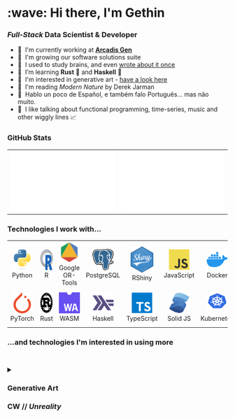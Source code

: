 <h1 id="main-title">:wave: Hi there, I'm Gethin</h1>

<h3><i>Full-Stack</i> Data Scientist & Developer </h3>

- :office: &nbsp;I'm currently working at **[Arcadis Gen]**
- :seedling: &nbsp;I'm growing our software solutions suite
- :brain: &nbsp;I used to study brains, and even [wrote about it once](https://www.nature.com/articles/s41598-019-51928-w)
- :hatching_chick: &nbsp;I’m learning **Rust** :crab: and **Haskell** :purple_heart:
- :art: &nbsp;I'm interested in generative art - [have a look here](#generative-art)
- :book: &nbsp;I'm reading _Modern Nature_ by Derek Jarman
- :parrot: &nbsp;Hablo un poco de Español, e também falo Português... mas não muito.
- :speech_balloon: &nbsp;I like talking about functional programming, time-series, music and other wiggly lines :chart_with_upwards_trend:

<h3>GitHub Stats</h3>

<table>
    <tr>
        <td width="384" align="center">
            <img height=auto alt="Top Langs" src="https://raw.githubusercontent.com/grddavies/github-stats-transparent/output/generated/languages.svg"></img>
        </td>
        <td width="384" align="center">
            <img height=auto src="https://raw.githubusercontent.com/grddavies/github-stats-transparent/output/generated/overview.svg" alt="grddavies' github stats"></img>
        </td>
    </tr>
</table>

<h3>Technologies I work with...</h3>

<table>
  <tr>
    <td align="center" width="96">
      <a href="https://github.com/grddavies/c4zero">
        <img src="img/icons/python-original.svg" width="48" height="48" alt="Python" />
      </a>
      <br>Python
    </td>
    <td align="center" width="96">
      <a href="https://github.com/grddavies/rtern">
        <img src="img/icons/r.svg" width="48" height="48" alt="R" />
      </a>
      <br>&nbsp;&nbsp;R&nbsp;&nbsp;
    </td>
    <td align="center" width="96">
      <a href="#tech-1">
        <img src="img/icons/orLogo.png" width="48" height="48" alt="Google OR-Tools" />
      </a>
      <br>Google OR-Tools
    </td>
    <td align="center" width="96">
      <a href="#tech-1" >
        <img src="img/icons/PostgreSQL_logo.3colors.svg" width="48" height="48" alt="PostgreSQL" />
      </a>
      <br>PostgreSQL
    </td>
    <td align="center" width="96">
      <a href="https://github.com/grddavies/shinycalculator">
        <img src="img/icons/rshiny.png" width="auto" height="60" alt="RShiny" />
      </a>
      <br>RShiny
    </td>
    <td align="center" width="96">
      <a href="https://github.com/grddavies/dingbats">
        <img src="img/icons/javascript-original.svg" width="48" height="48" alt="JavaScript" />
      </a>
      <br>JavaScript
    </td>
    <!-- <td align="center" width="96">
      <a href="#tech-1">
        <img src="./img/icons/bootstrap-5-1.svg" width="48" height="48" alt="Bootstrap" />
      </a>
      <br>Bootstrap
    </td> -->
    <td align="center" width="96"> 
      <a href="#tech-1" >
        <img src="img/icons/docker-mono.svg" width="48" height="48" alt="Docker" />
      </a>
      <br>Docker
    </td>
    <td align="center" width="96">
      <a href="#tech-1">
        <img src="img/icons/git-icon.svg" width="48" height="48" alt="Git" />
      </a>
      <br>Git
    </td>
  </tr>
  <tr>
    <td align="center" width="96">
      <a href="https://github.com/grddavies/c4zero">
        <img src="img/icons/pytorch.svg" width="48" height="48" alt="Golang" />
      </a>
      <br>PyTorch
    </td>
    <td align="center"  width="96">
      <a href="https://github.com/grddavies/moji">
        <img src="img/icons/rust.svg" width="48" height="48" alt="Rust" />
      </a>
      <br>Rust
    </td>
    <td align="center"  width="96">
      <a href="#tech-2">
        <img src="img/icons/wasm-logo.svg" width="48" height="48" alt="WASM" />
      </a>
      <br>WASM
    </td>
    <td align="center"  width="96">
      <a href="https://github.com/grddavies/euler">
        <img src="img/icons/haskell.svg" width="48" height="48" alt="Haskell" />
      </a>
      <br>Haskell
    </td>
    <td align="center" width="96">
      <a href="https://github.com/grddavies/xo-solid">
        <img src="img/icons/typescript-original.svg" width="48" height="48" alt="TypeScript" />
      </a>
      <br>TypeScript
    </td>
    <td align="center" width="96">
      <a href="https://github.com/grddavies/connect-4-solid" >
        <img src="img/icons/solidjs.svg" width="48" height="48" alt="Solid JS" />
      </a>
      <br>Solid JS
    </td>
    <td align="center" width="96">
      <a href="#tech-2" >
        <img src="https://raw.githubusercontent.com/cncf/artwork/master/projects/kubernetes/icon/color/kubernetes-icon-color.svg" width="48" height="48" alt="Kubernetes" />
      </a>
      <br>Kubernetes
    </td>
    <td align="center"  width="96">
      <a href="https://www.instagram.com/reel/CYUSfDZq1Wt/">
        <img src="img/icons/abletonlive.svg" width="48" height="48" alt="Ableton Live" />
      </a>
      <br>Ableton Live
    </td>
  </tr>
</table>

<h3>...and technologies I'm interested in using more<h3>

<br>

<details>
  <summary>

  #### Generative Art 

  CW // _Unreality_

  </summary>

<figure>
  <div align="center">
    <img src="img/anim/citygan1.gif" alt="Animation of shifting cityscapes generated by StyleGAN (1/3)"></img>
    <img src="img/anim/citygan2.gif" alt="Animation of shifting cityscapes generated by StyleGAN (2/3)"></img>
    <img src="img/anim/citygan3.gif" alt="Animation of shifting cityscapes generated by StyleGAN (3/3)"></img>
    <figcaption>Surreal cityscapes generated using styleGAN. Network trained on aerial photographs scraped from Flickr. Animations generated by circilar interpolation of the constant layer input, and through the latent space.</figcaption>
  </div>
</figure>

<figure>
  <div align="center">
    <img src="img/anim/dwign.gif" alt="Animation of special effect ceramic glaze textures"></img>
    <figcaption>Special effect glaze textures using styleGAN2. Network trained on photographs of ceramic glazes (DWIGn dataset). Animations generated by circilar interpolation of the constant layer input, and through the latent space.</figcaption>
  </div>
</figure>

<figure align="center">
  <img src="img/anim/dwignXffhq1.gif" alt="Animation of faces blended with ceramic glaze textures (1/2)"></img>
  <img src="img/anim/dwignXffhq2.gif" alt="Animation of faces blended with ceramic glaze textures (2/2)"></img>
  <figcaption>Blended networks. Network produced by splicing layers from a network trained on the FFHQ (faces) dataset, and my own DWIGn (ceramic glazes) dataset. Low resolution layers are from the FFHQ network, retaining some facial features. Textures and colours are generated in higher resolution layers from the DWIGn dataset. Animations generated by circilar interpolation of the constant layer input, and through the latent space.</figcaption>
</figure>

</details>

<!-- links -->

[arcadis gen]: https://ArcadisGen.com "Arcadis Gen Home"
[linkedin]: https://www.linkedin.com/in/grddavies "Gethin Davies LinkedIn"
